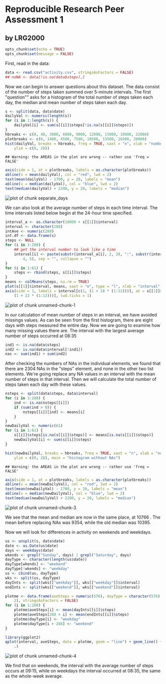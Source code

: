 # Reproducible Research Peer Assessment 1

## by LRG2000


```r
opts_chunk$set(echo = TRUE)
opts_chunk$set(message = FALSE)
```


First, read in the data:

```r
data <- read.csv("activity.csv", stringsAsFactors = FALSE)
## noNA <- data[!is.na(data$steps),]
```


Now we can begin to answer questions about this dataset. The data consist of the number of steps taken summed over 5-minute intervals. The first "question"" asks for a histogram of the total number of steps taken each day, the median and mean number of steps taken each day. 


```r
s <- split(data, data$date)
dailyVal <- numeric(length(s))
for (i in 1:length(s)) {
    dailyVal[i] <- sum(s[[i]]$steps[!is.na(s[[i]]$steps)])
}
hbreaks <- c(0, 40, 3000, 6000, 9000, 12000, 15000, 18000, 22000)
plotbreaks <- c(0, 1480, 4500, 7500, 10500, 13500, 16500, 20000)
hist(dailyVal, breaks = hbreaks, freq = TRUE, xaxt = "n", xlab = "number of steps", 
    ylim = c(0, 20))
```

```
## Warning: the AREAS in the plot are wrong -- rather use 'freq = FALSE'
```

```r
axis(side = 1, at = plotbreaks, labels = as.character(plotbreaks))
abline(v = mean(dailyVal), col = "red", lwd = 2)
text(mean(dailyVal) - 1700, y = 20, labels = "mean")
abline(v = median(dailyVal), col = "blue", lwd = 2)
text(median(dailyVal) + 2200, y = 20, labels = "median")
```

![plot of chunk separate_days](figure/separate_days.png) 


We can also look at the average number of steps in each time interval. The time intervals listed below begin at the 24-hour time 
specified.


```r
interval_a <- as.character(10000 + s[[1]]$interval)
interval <- character(288)
intAve <- numeric(288)
int.df <- data.frame(s)
steps <- NULL
for (i in 1:288) {
    ## get the interval number to look like a time
    interval[i] <- paste(substr(interval_a[i], 2, 3), ":", substr(interval_a[i], 
        4, 5), sep = "", collapse = "")
}
for (i in 1:61) {
    steps <- rbind(steps, s[[i]]$steps)
}
means <- colMeans(steps, na.rm = TRUE)
plot(s[[1]]$interval, means, xaxt = "n", type = "l", xlab = "interval", ylab = "averave # of steps")
axis(side = 1, labels = interval[c(1, (1 + 18 * (1:12)))], at = s[[1]]$interval[c(1, 
    (1 + 22 * (1:12)))], lwd.ticks = 1)
```

![plot of chunk unnamed-chunk-1](figure/unnamed-chunk-1.png) 

In our calculation of mean number of steps in an interval, we have avoided missings values. As can be seen from the first histogram, there are eight days with steps measured the entire day. Now we are going to examine how many missing values there are. The interval with the largest average number of steps occurred at 08:35


```r
ind1 <- is.na(data$steps)
ind2 <- is.na(data$interval[!ind1])
nas <- sum(ind1) + sum(ind2)
```

After checking the numbers of NAs in the individual elements, we found that there are 2304 NAs in the "steps" element, and none in the other two list elements. We're going replace any NA values in an interval with the mean number of steps in that interval. Then we will calculate the total number of steps taken each day with these values.


```r
nsteps <- split(data$steps, data$interval)
for (i in 1:288) {
    ind <- is.na(nsteps[[i]])
    if (sum(ind > 0)) {
        nsteps[[i]][ind] <- means[i]
    }
}
newDailyVal <- numeric(61)
for (i in 1:61) {
    s[[i]]$steps[is.na(s[[i]]$steps)] <- means[is.na(s[[i]]$steps)]
    newDailyVal[i] <- sum(s[[i]]$steps)
}

hist(newDailyVal, breaks = hbreaks, freq = TRUE, xaxt = "n", xlab = "number of steps", 
    ylim = c(0, 28), main = "histogram without NAs")
```

```
## Warning: the AREAS in the plot are wrong -- rather use 'freq = FALSE'
```

```r
axis(side = 1, at = plotbreaks, labels = as.character(plotbreaks))
abline(v = mean(newDailyVal), col = "red", lwd = 2)
text(mean(newDailyVal) - 1700, y = 20, labels = "mean")
abline(v = median(newDailyVal), col = "blue", lwd = 2)
text(median(newDailyVal) + 2200, y = 20, labels = "median")
```

![plot of chunk unnamed-chunk-3](figure/unnamed-chunk-3.png) 

We see that the mean and median are now in the same place, at 10766 . The mean before replacing NAs was 9354, while the old median was 10395.

Now we will look for differences in activity on weekends and weekdays.

```r
us <- unsplit(s, data$date)
date <- as.Date(us$date)
days <- weekdays(date)
wkends <- grepl("Sunday", days) | grepl("Saturday", days)
dayType <- character(length(us$date))
dayType[wkends] <- "weekend"
dayType[!wkends] <- "weekday"
us <- cbind(us, dayType)
wks <- split(us, dayType)
dayInts <- split(wks[["weekday"]], wks[["weekday"]]$interval)
endInts <- split(wks[["weekend"]], wks[["weekend"]]$interval)

plotme <- data.frame(aveSteps = numeric(576), dayType = character(576), interval = rep(s[[1]]$interval, 
    2), stringsAsFactors = FALSE)
for (i in 1:288) {
    plotme$aveSteps[i] <- mean(dayInts[[i]]$steps)
    plotme$aveSteps[288 + i] <- mean(endInts[[i]]$steps)
    plotme$dayType[i] <- "weekday"
    plotme$dayType[i + 288] <- "weekend"
}

library(ggplot2)
qplot(interval, aveSteps, data = plotme, geom = "line") + geom_line() + facet_grid(dayType ~ 
    .)
```

![plot of chunk unnamed-chunk-4](figure/unnamed-chunk-4.png) 

We find that on weekends, the interval with the average number of steps occurs at 09:15, while on weekdays the interval occurred at 08:35, the same as the whole-week average.

